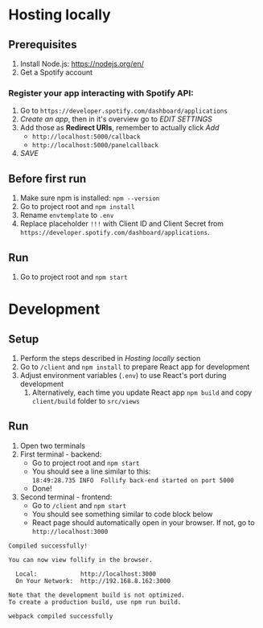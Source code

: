 # Hosting locally

## Prerequisites
1. Install Node.js: https://nodejs.org/en/
2. Get a Spotify account
### Register your app interacting with Spotify API:
1. Go to `https://developer.spotify.com/dashboard/applications`
2. *Create an app*, then in it's overview go to *EDIT SETTINGS*
3. Add those as **Redirect URIs**, remember to actually click *Add*
   - `http://localhost:5000/callback`
   - `http://localhost:5000/panelcallback`
4. *SAVE*

## Before first run
1. Make sure npm is installed: `npm --version`
2. Go to project root and `npm install`
3. Rename `envtemplate` to `.env`
4. Replace placeholder `!!!` with Client ID and Client Secret from `https://developer.spotify.com/dashboard/applications`.

## Run
1. Go to project root and `npm start`

# Development
## Setup
1. Perform the steps described in *Hosting locally* section
2. Go to `/client` and `npm install` to prepare React app for development
3. Adjust environment variables (`.env`) to use React's port during development
   1. Alternatively, each time you update React app `npm build` and copy `client/build` folder to `src/views`

## Run
1. Open two terminals
2. First terminal - backend:
   - Go to project root and `npm start`
   - You should see a line similar to this: \
   `18:49:28.735 INFO  Follify back-end started on port 5000`
   - Done!
3. Second terminal - frontend:
   - Go to `/client` and `npm start`
   - You should see something similar to code block below
   - React page should automatically open in your browser. If not, go to `http://localhost:3000`
  ```
  Compiled successfully!

  You can now view follify in the browser.

    Local:            http://localhost:3000
    On Your Network:  http://192.168.8.162:3000

  Note that the development build is not optimized.
  To create a production build, use npm run build.

  webpack compiled successfully
  ```